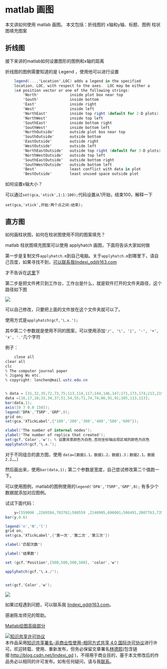 
# matlab 画图

本文讲如何使用 matlab 画图。
本文包括：折线图的 x轴和y轴、标题、图例
柱状图填充图案

<!--more-->


<!-- CreateTime:2019/8/31 16:55:59 -->


## 折线图

接下来讲的matlab如何设置图形的图例和x轴的距离

折线图的图例需要知道的是 Legend ，使用他可以进行设置


```csharp
    legend(...,'Location',LOC) adds a legend in the specified
    location, LOC, with respect to the axes.  LOC may be either a
    1x4 position vector or one of the following strings:
        'North'              inside plot box near top
        'South'              inside bottom
        'East'               inside right
        'West'               inside left
        'NorthEast'          inside top right (default for 2-D plots)
        'NorthWest'          inside top left
        'SouthEast'          inside bottom right
        'SouthWest'          inside bottom left
        'NorthOutside'       outside plot box near top
        'SouthOutside'       outside bottom
        'EastOutside'        outside right
        'WestOutside'        outside left
        'NorthEastOutside'   outside top right (default for 3-D plots)
        'NorthWestOutside'   outside top left
        'SouthEastOutside'   outside bottom right
        'SouthWestOutside'   outside bottom left
        'Best'               least conflict with data in plot
        'BestOutside'        least unused space outside plot
```

如何设置x轴大小？

可以通过`set(gca,'xtick',1:1:100);`代码设置从1开始，结束100，解释一下

`set(gca,'xtick',开始:两个点之间:结束);`

## 直方图

如何画柱状图，如何在柱状图使用不同的图案填充？

matlab 柱状图填充图案可以使用 applyhatch 画图，下面将告诉大家如何做

第一步是复制文件`applyhatch.m`到自己电脑。关于`applyhatch.m`到哪里下，请自己百度，如果寻找不到，可以联系我lindexi_gd@163.com

才不告诉在[这里](https://cn.mathworks.com/matlabcentral/fileexchange/1736-hatched-fill-patterns?focused=6777497&tab=function)下

第二步是把文件拷贝到工作台，工作台是什么，就是软件打开的文件夹路径，这个路径如下图

![](http://cdn.lindexi.site/AwCCAwMAItoFADbzBgABAAQArj4BAGZDAgBo6AkA6Nk%3D%2F201751094129.jpg)

可以自己修改，只要把上面的文件放在这个文件夹就可以了。

使用方式是`applyhatch(gcf,'\.x.');`

其中第二个参数就是使用不同的图案，可以使用添加`'/', '\', '|', '-', '+', 'x', '.'`几个字符

例子：


```csharp
    close all
clear all
clc
% The computer journal paper 
% Jigang Wu etc.
% copyright: lonchen@mail.ustc.edu.cn


% data = [31,32,35;72,73,75;113,114,117;144,146,147;171,173,174;213,215,220];
data =[16,17,18;33,34,37;51,54,55;71,74,74;86,91,91;105,113,113];
bar(data,1);
axis([0 7 0.0 150]);
legend('DPA','TSRP','GRP',0);
grid on;
set(gca,'XTickLabel',{'100','200','300','400','500','600'});

xlabel('The number of internal nodes');
ylabel('The number of replica that created');
set(gcf,'Color','w'); % 设置背景颜色为白色,否则坐标轴出现区域的颜色为灰色
applyhatch(gcf,'\.x.');


```

对于不同组合的直方图，使用 `data=[数据1.1，数据1.2，数据1.3；数据2.1，数据2.2……]`

然后画出来，使用`bar(data,1);` 第二个参数是宽度，自己尝试修改第二个值跑一下。

可以使用图例，matlab的图例使用的`legend('DPA','TSRP','GRP',0);` 有多少个数据就添加对应图例。

试试下面代码：


```csharp
    y=[559006 ,2269384,783762;508559 ,2140905,696001;506491,2007763,735464]
bar(y,0.6)

legend('n','N','l') 
grid on;
set(gca,'XTickLabel',{'第一次','第二次','第三次'}) 

xlabel('匹配次数')

ylabel('结果数')

set (gcf,'Position',[500,500,500,500], 'color','w') 

applyhatch(gcf,'\.x./');


set(gcf,'Color','w'); 
```

![](http://cdn.lindexi.site/AwCCAwMAItoFADbzBgABAAQArj4BAGZDAgBo6AkA6Nk%3D%2F201751094956.jpg)

如果过程遇到问题，可以联系我 lindexi_gd@163.com。

感谢陈龙师兄的帮助。

[Matlab绘图高级部分](http://www.cnblogs.com/jeromeblog/p/3396494.html)





<a rel="license" href="http://creativecommons.org/licenses/by-nc-sa/4.0/"><img alt="知识共享许可协议" style="border-width:0" src="https://licensebuttons.net/l/by-nc-sa/4.0/88x31.png" /></a><br />本作品采用<a rel="license" href="http://creativecommons.org/licenses/by-nc-sa/4.0/">知识共享署名-非商业性使用-相同方式共享 4.0 国际许可协议</a>进行许可。欢迎转载、使用、重新发布，但务必保留文章署名[林德熙](http://blog.csdn.net/lindexi_gd)(包含链接:http://blog.csdn.net/lindexi_gd )，不得用于商业目的，基于本文修改后的作品务必以相同的许可发布。如有任何疑问，请与我[联系](mailto:lindexi_gd@163.com)。